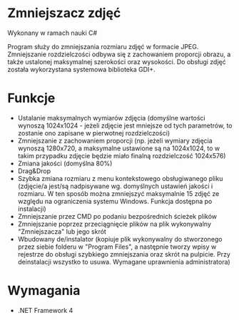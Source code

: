 # Zmniejszacz zdjęć
Wykonany w ramach nauki C#

Program służy do zmniejszania rozmiaru zdjęć w formacie JPEG.
Zmniejszanie rozdzielczości odbywa się z zachowaniem proporcji obrazu, a także ustalonej maksymalnej szerokości oraz wysokości.
Do obsługi zdjęć została wykorzystana systemowa biblioteka GDI+.

# Funkcje
- Ustalanie maksymalnych wymiarów zdjęcia (domyślne wartości wynoszą 1024x1024 - jeżeli zdjęcie jest mniejsze od tych parametrów, to zostanie ono zapisane w pierwotnej rozdzielczości)
- Zmniejszanie z zachowaniem proporcji (np. jeżeli wymiary zdjęcia wynoszą 1280x720, a maksymalne ustawione są na 1024x1024, to w takim przypadku zdjęcie będzie miało finalną rozdzielczość 1024x576)
- Zmiana jakości (domyślna 80%)
- Drag&Drop
- Szybka zmiana rozmiaru z menu kontekstowego obsługiwanego pliku (zdjęcie/a jest/są nadpisywane wg. domyślnych ustawień jakości i rozmiaru. W ten sposób można zmniejszyć maksymalnie 15 zdjęć ze względu na ograniczenia systemu Windows. Funkcja dostępna po instalacji)
- Zmniejszanie przez CMD po podaniu bezpośrednich ścieżek plików
- Zmniejszanie poprzez przeciągnięcie plików na plik wykonywalny "Zmniejszacza" lub jego skrót
- Wbudowany de/instalator (kopiuje plik wykonywalny do stworzonego przez siebie folderu w "Program Files", a następnie tworzy wpisy w rejestrze do obsługi szybkiego zmniejszania oraz skrót na pulpicie. Przy deinstalacji wszystko to usuwa. Wymagane uprawnienia administratora)

# Wymagania
- .NET Framework 4
